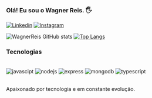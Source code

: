 

### Olá! Eu sou o Wagner Reis. 🖐️

[![Linkedin](https://img.shields.io/badge/LinkedIn-0077B5?style=for-the-badge&logo=linkedin&logoColor=white)](https://www.linkedin.com/in/wagner-reis-340607186/)
[![Instagram](https://img.shields.io/badge/Instagram-E4405F?style=for-the-badge&logo=instagram&logoColor=white)](https://www.instagram.com/wagnerr3is/)

![WagnerReis GitHub stats](https://github-readme-stats.vercel.app/api?username=WagnerReis&show_icons=true&theme=dracula)
[![Top Langs](https://github-readme-stats.vercel.app/api/top-langs/?username=WagnerReis&layout=compact)](https://github.com/anuraghazra/github-readme-stats)

### Tecnologias
<div style="display: inline_block"><br/>
  <img align="center" alt="javascipt" src="https://img.shields.io/badge/JavaScript-323330?style=for-the-badge&logo=javascript&logoColor=F7DF1E"/>
  <img align="center" alt="nodejs" src="https://img.shields.io/badge/Node.js-43853D?style=for-the-badge&logo=node.js&logoColor=white"/>
  <img align="center" alt="express" src="https://img.shields.io/badge/Express.js-404D59?style=for-the-badge"/>
  <img align="center" alt="mongodb" src="https://img.shields.io/badge/MongoDB-4EA94B?style=for-the-badge&logo=mongodb&logoColor=white"/>
  <img align="center" alt="typescript" src="https://img.shields.io/badge/TypeScript-007ACC?style=for-the-badge&logo=typescript&logoColor=white"/>
  
</div><br/>

Apaixonado por tecnologia e em constante evolução.
